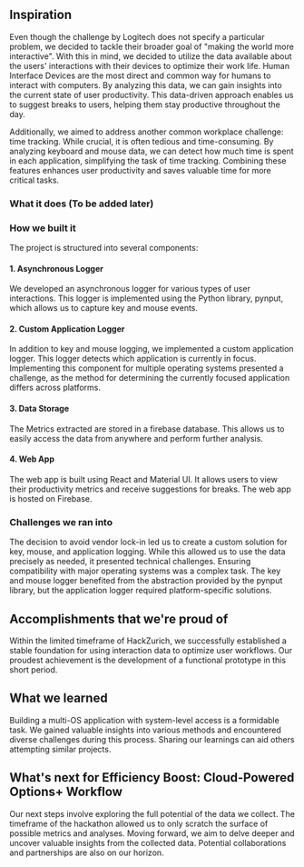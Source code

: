 ## Inspiration
Even though the challenge by Logitech does not specify a particular problem, we decided to tackle their broader goal of "making the world more interactive". With this in mind, we decided to utilize the data available about the users' interactions with their devices to optimize their work life. Human Interface Devices are the most direct and common way for humans to interact with computers. By analyzing this data, we can gain insights into the current state of user productivity. This data-driven approach enables us to suggest breaks to users, helping them stay productive throughout the day.

Additionally, we aimed to address another common workplace challenge: time tracking. While crucial, it is often tedious and time-consuming. By analyzing keyboard and mouse data, we can detect how much time is spent in each application, simplifying the task of time tracking. Combining these features enhances user productivity and saves valuable time for more critical tasks.

### What it does (To be added later)

### How we built it

The project is structured into several components:

#### 1. Asynchronous Logger
We developed an asynchronous logger for various types of user interactions. This logger is implemented using the Python library, pynput, which allows us to capture key and mouse events. 

#### 2. Custom Application Logger
In addition to key and mouse logging, we implemented a custom application logger. This logger detects which application is currently in focus. Implementing this component for multiple operating systems presented a challenge, as the method for determining the currently focused application differs across platforms.

#### 3. Data Storage
The Metrics extracted are stored in a firebase database. This allows us to easily access the data from anywhere and perform further analysis.

#### 4. Web App
The web app is built using React and Material UI. It allows users to view their productivity metrics and receive suggestions for breaks. The web app is hosted on Firebase.

### Challenges we ran into
The decision to avoid vendor lock-in led us to create a custom solution for key, mouse, and application logging. While this allowed us to use the data precisely as needed, it presented technical challenges. Ensuring compatibility with major operating systems was a complex task. The key and mouse logger benefited from the abstraction provided by the pynput library, but the application logger required platform-specific solutions.

## Accomplishments that we're proud of
Within the limited timeframe of HackZurich, we successfully established a stable foundation for using interaction data to optimize user workflows. Our proudest achievement is the development of a functional prototype in this short period.

## What we learned
Building a multi-OS application with system-level access is a formidable task. We gained valuable insights into various methods and encountered diverse challenges during this process. Sharing our learnings can aid others attempting similar projects.

## What's next for Efficiency Boost: Cloud-Powered Options+ Workflow
Our next steps involve exploring the full potential of the data we collect. The timeframe of the hackathon allowed us to only scratch the surface of possible metrics and analyses. Moving forward, we aim to delve deeper and uncover valuable insights from the collected data. Potential collaborations and partnerships are also on our horizon.